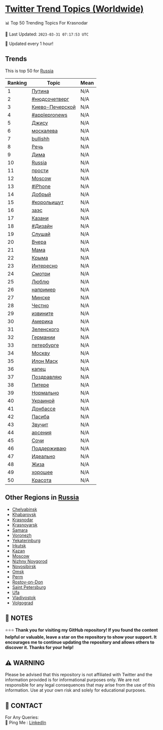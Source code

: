 [Twitter Trend Topics (Worldwide)](https://github.com/ErcinDedeoglu/Twitter-Trend-Topics)
==========


📊 Top 50 Trending Topics For Krasnodar

📆 Last Updated: `2023-03-31 07:17:53 UTC`

🔧 Updated every 1 hour!


## Trends

This is top 50 for [Russia](</Russia>)

| Ranking | Topic | Mean |
| ------- | ------------ | ------------ |
| 1 | [Путина](http://twitter.com/search?q=%d0%9f%d1%83%d1%82%d0%b8%d0%bd%d0%b0) | N/A |
| 2 | [#нюдсочетверг](http://twitter.com/search?q=%23%d0%bd%d1%8e%d0%b4%d1%81%d0%be%d1%87%d0%b5%d1%82%d0%b2%d0%b5%d1%80%d0%b3) | N/A |
| 3 | [Киево-Печерской](http://twitter.com/search?q=%d0%9a%d0%b8%d0%b5%d0%b2%d0%be-%d0%9f%d0%b5%d1%87%d0%b5%d1%80%d1%81%d0%ba%d0%be%d0%b9) | N/A |
| 4 | [#applepronews](http://twitter.com/search?q=%23applepronews) | N/A |
| 5 | [Джису](http://twitter.com/search?q=%d0%94%d0%b6%d0%b8%d1%81%d1%83) | N/A |
| 6 | [москалева](http://twitter.com/search?q=%d0%bc%d0%be%d1%81%d0%ba%d0%b0%d0%bb%d0%b5%d0%b2%d0%b0) | N/A |
| 7 | [bullishh](http://twitter.com/search?q=bullishh) | N/A |
| 8 | [Речь](http://twitter.com/search?q=%d0%a0%d0%b5%d1%87%d1%8c) | N/A |
| 9 | [Дима](http://twitter.com/search?q=%d0%94%d0%b8%d0%bc%d0%b0) | N/A |
| 10 | [Russia](http://twitter.com/search?q=Russia) | N/A |
| 11 | [прости](http://twitter.com/search?q=%d0%bf%d1%80%d0%be%d1%81%d1%82%d0%b8) | N/A |
| 12 | [Moscow](http://twitter.com/search?q=Moscow) | N/A |
| 13 | [#iPhone](http://twitter.com/search?q=%23iPhone) | N/A |
| 14 | [Добрый](http://twitter.com/search?q=%d0%94%d0%be%d0%b1%d1%80%d1%8b%d0%b9) | N/A |
| 15 | [#корольишут](http://twitter.com/search?q=%23%d0%ba%d0%be%d1%80%d0%be%d0%bb%d1%8c%d0%b8%d1%88%d1%83%d1%82) | N/A |
| 16 | [заэс](http://twitter.com/search?q=%d0%b7%d0%b0%d1%8d%d1%81) | N/A |
| 17 | [Казани](http://twitter.com/search?q=%d0%9a%d0%b0%d0%b7%d0%b0%d0%bd%d0%b8) | N/A |
| 18 | [#Дизайн](http://twitter.com/search?q=%23%d0%94%d0%b8%d0%b7%d0%b0%d0%b9%d0%bd) | N/A |
| 19 | [Слушай](http://twitter.com/search?q=%d0%a1%d0%bb%d1%83%d1%88%d0%b0%d0%b9) | N/A |
| 20 | [Вчера](http://twitter.com/search?q=%d0%92%d1%87%d0%b5%d1%80%d0%b0) | N/A |
| 21 | [Мама](http://twitter.com/search?q=%d0%9c%d0%b0%d0%bc%d0%b0) | N/A |
| 22 | [Крыма](http://twitter.com/search?q=%d0%9a%d1%80%d1%8b%d0%bc%d0%b0) | N/A |
| 23 | [Интересно](http://twitter.com/search?q=%d0%98%d0%bd%d1%82%d0%b5%d1%80%d0%b5%d1%81%d0%bd%d0%be) | N/A |
| 24 | [Смотри](http://twitter.com/search?q=%d0%a1%d0%bc%d0%be%d1%82%d1%80%d0%b8) | N/A |
| 25 | [Люблю](http://twitter.com/search?q=%d0%9b%d1%8e%d0%b1%d0%bb%d1%8e) | N/A |
| 26 | [например](http://twitter.com/search?q=%d0%bd%d0%b0%d0%bf%d1%80%d0%b8%d0%bc%d0%b5%d1%80) | N/A |
| 27 | [Минске](http://twitter.com/search?q=%d0%9c%d0%b8%d0%bd%d1%81%d0%ba%d0%b5) | N/A |
| 28 | [Честно](http://twitter.com/search?q=%d0%a7%d0%b5%d1%81%d1%82%d0%bd%d0%be) | N/A |
| 29 | [извините](http://twitter.com/search?q=%d0%b8%d0%b7%d0%b2%d0%b8%d0%bd%d0%b8%d1%82%d0%b5) | N/A |
| 30 | [Америка](http://twitter.com/search?q=%d0%90%d0%bc%d0%b5%d1%80%d0%b8%d0%ba%d0%b0) | N/A |
| 31 | [Зеленского](http://twitter.com/search?q=%d0%97%d0%b5%d0%bb%d0%b5%d0%bd%d1%81%d0%ba%d0%be%d0%b3%d0%be) | N/A |
| 32 | [Германии](http://twitter.com/search?q=%d0%93%d0%b5%d1%80%d0%bc%d0%b0%d0%bd%d0%b8%d0%b8) | N/A |
| 33 | [петербурге](http://twitter.com/search?q=%d0%bf%d0%b5%d1%82%d0%b5%d1%80%d0%b1%d1%83%d1%80%d0%b3%d0%b5) | N/A |
| 34 | [Москву](http://twitter.com/search?q=%d0%9c%d0%be%d1%81%d0%ba%d0%b2%d1%83) | N/A |
| 35 | [Илон Маск](http://twitter.com/search?q=%d0%98%d0%bb%d0%be%d0%bd+%d0%9c%d0%b0%d1%81%d0%ba) | N/A |
| 36 | [капец](http://twitter.com/search?q=%d0%ba%d0%b0%d0%bf%d0%b5%d1%86) | N/A |
| 37 | [Поздравляю](http://twitter.com/search?q=%d0%9f%d0%be%d0%b7%d0%b4%d1%80%d0%b0%d0%b2%d0%bb%d1%8f%d1%8e) | N/A |
| 38 | [Питере](http://twitter.com/search?q=%d0%9f%d0%b8%d1%82%d0%b5%d1%80%d0%b5) | N/A |
| 39 | [Нормально](http://twitter.com/search?q=%d0%9d%d0%be%d1%80%d0%bc%d0%b0%d0%bb%d1%8c%d0%bd%d0%be) | N/A |
| 40 | [Украиной](http://twitter.com/search?q=%d0%a3%d0%ba%d1%80%d0%b0%d0%b8%d0%bd%d0%be%d0%b9) | N/A |
| 41 | [Донбассе](http://twitter.com/search?q=%d0%94%d0%be%d0%bd%d0%b1%d0%b0%d1%81%d1%81%d0%b5) | N/A |
| 42 | [Пасиба](http://twitter.com/search?q=%d0%9f%d0%b0%d1%81%d0%b8%d0%b1%d0%b0) | N/A |
| 43 | [Звучит](http://twitter.com/search?q=%d0%97%d0%b2%d1%83%d1%87%d0%b8%d1%82) | N/A |
| 44 | [арсения](http://twitter.com/search?q=%d0%b0%d1%80%d1%81%d0%b5%d0%bd%d0%b8%d1%8f) | N/A |
| 45 | [Сочи](http://twitter.com/search?q=%d0%a1%d0%be%d1%87%d0%b8) | N/A |
| 46 | [Поддерживаю](http://twitter.com/search?q=%d0%9f%d0%be%d0%b4%d0%b4%d0%b5%d1%80%d0%b6%d0%b8%d0%b2%d0%b0%d1%8e) | N/A |
| 47 | [Идеально](http://twitter.com/search?q=%d0%98%d0%b4%d0%b5%d0%b0%d0%bb%d1%8c%d0%bd%d0%be) | N/A |
| 48 | [Жиза](http://twitter.com/search?q=%d0%96%d0%b8%d0%b7%d0%b0) | N/A |
| 49 | [хорошее](http://twitter.com/search?q=%d1%85%d0%be%d1%80%d0%be%d1%88%d0%b5%d0%b5) | N/A |
| 50 | [Красота](http://twitter.com/search?q=%d0%9a%d1%80%d0%b0%d1%81%d0%be%d1%82%d0%b0) | N/A |



## Other Regions in [Russia](</Russia>)

* [Chelyabinsk](</Russia/Chelyabinsk.md>)
* [Khabarovsk](</Russia/Khabarovsk.md>)
* [Krasnodar](</Russia/Krasnodar.md>)
* [Krasnoyarsk](</Russia/Krasnoyarsk.md>)
* [Samara](</Russia/Samara.md>)
* [Voronezh](</Russia/Voronezh.md>)
* [Yekaterinburg](</Russia/Yekaterinburg.md>)
* [Irkutsk](</Russia/Irkutsk.md>)
* [Kazan](</Russia/Kazan.md>)
* [Moscow](</Russia/Moscow.md>)
* [Nizhny Novgorod](</Russia/Nizhny Novgorod.md>)
* [Novosibirsk](</Russia/Novosibirsk.md>)
* [Omsk](</Russia/Omsk.md>)
* [Perm](</Russia/Perm.md>)
* [Rostov-on-Don](</Russia/Rostov-on-Don.md>)
* [Saint Petersburg](</Russia/Saint Petersburg.md>)
* [Ufa](</Russia/Ufa.md>)
* [Vladivostok](</Russia/Vladivostok.md>)
* [Volgograd](</Russia/Volgograd.md>)



## 📝 NOTES

⭐⭐⭐ **Thank you for visiting my GitHub repository! If you found the content helpful or valuable, leave a star on the repository to show your support. It encourages me to continue updating the repository and allows others to discover it. Thanks for your help!**


## ⚠️ WARNING

Please be advised that this repository is not affiliated with Twitter and the information provided is for informational purposes only. We are not responsible for any legal consequences that may arise from the use of this information. Use at your own risk and solely for educational purposes.


## 📨 CONTACT

 For Any Queries:  
            🏓 Ping Me : [LinkedIn](https://www.linkedin.com/in/ercindedeoglu/)
